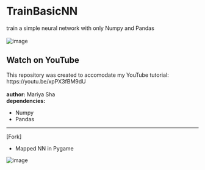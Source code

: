 # TrainBasicNN
train a simple neural network with only Numpy and Pandas
<br>
<br>
![image](https://user-images.githubusercontent.com/109345462/219877468-502826a7-765e-4d38-9142-c3d5013bec85.png)
<br>
<h2>Watch on YouTube</h2>
This repository was created to accomodate my YouTube tutorial:
<br>
https://youtu.be/xpPX3fBM9dU
<br>
<br>
<b>author:</b> Mariya Sha
<br>
<b>dependencies: </b>

- Numpy
- Pandas
____

[Fork]
* Mapped NN in Pygame

![image](https://user-images.githubusercontent.com/109345462/219775815-c675f7e4-7f01-4fae-bfa9-29028cba5745.png)

